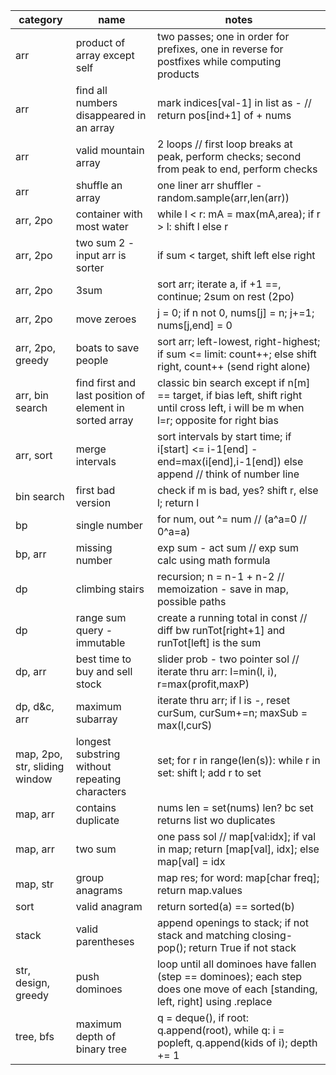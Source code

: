 | category                      | name                                                    | notes                                                                                                                                  |
| ------------------------------- | --------------------------------------------------------- | ---------------------------------------------------------------------------------------------------------------------------------------- |
| arr                           | product of array except self                            | two passes; one in order for prefixes, one in reverse for postfixes while computing products                                           |
| arr                           | find all numbers disappeared in an array                | mark indices[val-1] in list as - // return pos[ind+1] of + nums                                                                        |
| arr                           | valid mountain array                                    | 2 loops // first loop breaks at peak, perform checks; second from peak to end, perform checks                                          |
| arr                           | shuffle an array                                        | one liner arr shuffler - random.sample(arr,len(arr))                                                                                   |
| arr, 2po                      | container with most water                               | while l < r: mA = max(mA,area); if r > l: shift l else r                                                                               |
| arr, 2po                      | two sum 2 - input arr is sorter                         | if sum < target, shift left else right                                                                                                 |
| arr, 2po                      | 3sum                                                    | sort arr; iterate a, if +1 ==, continue; 2sum on rest (2po)                                                                            |
| arr, 2po                      | move zeroes                                             | j = 0; if n not 0, nums[j] = n; j+=1; nums[j,end] = 0                                                                                  |
| arr, 2po, greedy              | boats to save people                                    | sort arr; left-lowest, right-highest; if sum <= limit: count++; else shift right, count++ (send right alone)                           |
| arr, bin search               | find first and last position of element in sorted array | classic bin search except if n[m] == target, if bias left, shift right until cross left, i will be m when l=r; opposite for right bias |
| arr, sort                     | merge intervals                                         | sort intervals by start time; if i[start] <= i-1[end] - end=max(i[end],i-1[end]) else append // think of number line                   |
| bin search                    | first bad version                                       | check if m is bad, yes? shift r, else l; return l                                                                                      |
| bp                            | single number                                           | for num, out ^= num // (a^a=0 // 0^a=a)                                                                                                |
| bp, arr                       | missing number                                          | exp sum - act sum // exp sum calc using math formula                                                                                   |
| dp                            | climbing stairs                                         | recursion; n = n-1 + n-2 // memoization - save in map, possible paths                                                                  |
| dp                            | range sum query - immutable                             | create a running total in const // diff bw runTot[right+1] and runTot[left] is the sum                                                 |
| dp, arr                       | best time to buy and sell stock                         | slider prob - two pointer sol // iterate thru arr: l=min(l, i), r=max(profit,maxP)                                                     |
| dp, d&c, arr                  | maximum subarray                                        | iterate thru arr; if l is -, reset curSum, curSum+=n; maxSub = max(l,curS)                                                             |
| map, 2po, str, sliding window | longest substring without repeating characters          | set; for r in range(len(s)): while r in set: shift l; add r to set                                                                     |
| map, arr                      | contains duplicate                                      | nums len = set(nums) len? bc set returns list wo duplicates                                                                            |
| map, arr                      | two sum                                                 | one pass sol // map[val:idx]; if val in map; return [map[val], idx]; else map[val] = idx                                               |
| map, str                      | group anagrams                                          | map res; for word: map[char freq]; return map.values                                                                                   |
| sort                          | valid anagram                                           | return sorted(a) == sorted(b)                                                                                                          |
| stack                         | valid parentheses                                       | append openings to stack; if not stack and matching closing- pop(); return True if not stack                                           |
| str, design, greedy           | push dominoes                                           | loop until all dominoes have fallen (step == dominoes); each step does one move of each [standing, left, right] using .replace         |
| tree, bfs                     | maximum depth of binary tree                            | q = deque(), if root: q.append(root), while q: i = popleft, q.append(kids of i); depth += 1                                            |
